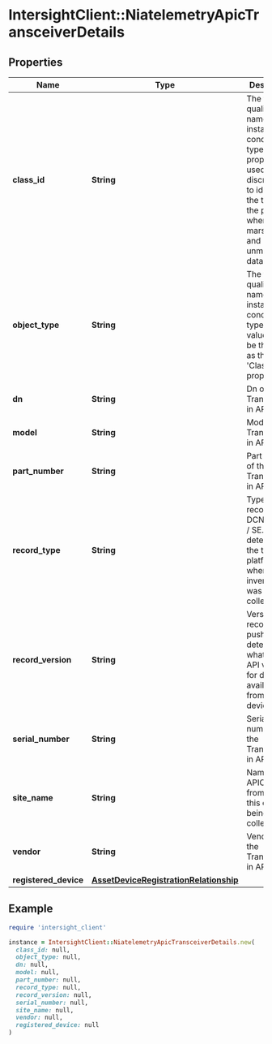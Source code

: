 # IntersightClient::NiatelemetryApicTransceiverDetails

## Properties

| Name | Type | Description | Notes |
| ---- | ---- | ----------- | ----- |
| **class_id** | **String** | The fully-qualified name of the instantiated, concrete type. This property is used as a discriminator to identify the type of the payload when marshaling and unmarshaling data. | [default to &#39;niatelemetry.ApicTransceiverDetails&#39;] |
| **object_type** | **String** | The fully-qualified name of the instantiated, concrete type. The value should be the same as the &#39;ClassId&#39; property. | [default to &#39;niatelemetry.ApicTransceiverDetails&#39;] |
| **dn** | **String** | Dn of the Transceiver in APIC. | [optional] |
| **model** | **String** | Model of the Transceiver in APIC. | [optional] |
| **part_number** | **String** | Part Number of the Transceiver in APIC. | [optional] |
| **record_type** | **String** | Type of record DCNM / APIC / SE. This determines the type of platform where inventory was collected. | [optional] |
| **record_version** | **String** | Version of record being pushed. This determines what was the API version for data available from the device. | [optional] |
| **serial_number** | **String** | Serial number of the Transceiver in APIC. | [optional] |
| **site_name** | **String** | Name of the APIC site from which this data is being collected. | [optional] |
| **vendor** | **String** | Vendor of the Transceiver in APIC. | [optional] |
| **registered_device** | [**AssetDeviceRegistrationRelationship**](AssetDeviceRegistrationRelationship.md) |  | [optional] |

## Example

```ruby
require 'intersight_client'

instance = IntersightClient::NiatelemetryApicTransceiverDetails.new(
  class_id: null,
  object_type: null,
  dn: null,
  model: null,
  part_number: null,
  record_type: null,
  record_version: null,
  serial_number: null,
  site_name: null,
  vendor: null,
  registered_device: null
)
```

